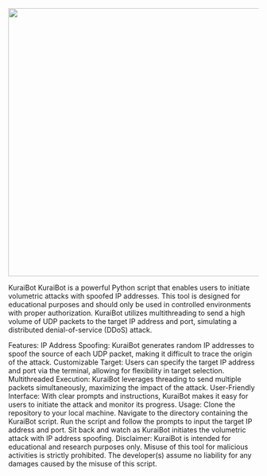 <img width="539" src="https://github.com/Ismail-Benali/KuraiBot/assets/90980178/424daaa0-25f3-4896-b68a-f1a5cfdbb50d">

KuraiBot
KuraiBot is a powerful Python script that enables users to initiate volumetric attacks with spoofed IP addresses. This tool is designed for educational purposes and should only be used in controlled environments with proper authorization. KuraiBot utilizes multithreading to send a high volume of UDP packets to the target IP address and port, simulating a distributed denial-of-service (DDoS) attack.

Features:
IP Address Spoofing: KuraiBot generates random IP addresses to spoof the source of each UDP packet, making it difficult to trace the origin of the attack.
Customizable Target: Users can specify the target IP address and port via the terminal, allowing for flexibility in target selection.
Multithreaded Execution: KuraiBot leverages threading to send multiple packets simultaneously, maximizing the impact of the attack.
User-Friendly Interface: With clear prompts and instructions, KuraiBot makes it easy for users to initiate the attack and monitor its progress.
Usage:
Clone the repository to your local machine.
Navigate to the directory containing the KuraiBot script.
Run the script and follow the prompts to input the target IP address and port.
Sit back and watch as KuraiBot initiates the volumetric attack with IP address spoofing.
Disclaimer:
KuraiBot is intended for educational and research purposes only. Misuse of this tool for malicious activities is strictly prohibited. The developer(s) assume no liability for any damages caused by the misuse of this script.

